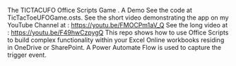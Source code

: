 The TICTACUFO Office Scripts Game . A Demo
See the code at TicTacToeUFOGame.osts.
See the short video demonstrating the app on my YouTube Channel at : https://youtu.be/FMOCPm1aV_Q 
See the long video at : https://youtu.be/F49hwCzpygQ
This repo shows how to use Office Scripts to build complex functionality within your Excel Online workbooks residing 
in OneDrive or SharePoint. 
A Power Automate Flow is used to capture the trigger event.  
